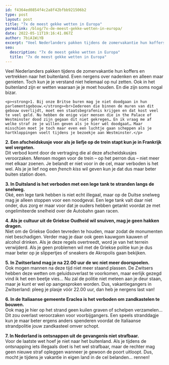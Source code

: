 ```yaml
---
id: f4364ed0854f4c2a8f42bfbb921506b2
type: post
layout: post
title: "7x de meest gekke wetten in Europa"
permalink: /blog/7x-de-meest-gekke-wetten-in-europa/
date: 2022-05-11T19:16:41.067Z
author: 7biA1WiYB
excerpt: "Veel Nederlanders pakken tijdens de zomervakantie hun koffers en vertrekken naar het buitenland. Even nergens over nadenken en alleen maar genieten. Toch kun je je verstand niet helemaal op nul zetten. Ook in het buitenland zijn er wetten waaraan je je moet houden. En die zijn soms nogal bizar.  "
seo:
  description: "7x de meest gekke wetten in Europa"
  title: "7x de meest gekke wetten in Europa"
---
```

Veel Nederlanders pakken tijdens de zomervakantie hun koffers en vertrekken naar het buitenland. Even nergens over nadenken en alleen maar genieten. Toch kun je je verstand niet helemaal op nul zetten. Ook in het buitenland zijn er wetten waaraan je je moet houden. En die zijn soms nogal bizar.  

    <p><strong>1. Bij onze Britse buren mag je niet doodgaan in hun parlementsgebouw.</strong><br>Iedereen die binnen de muren van dit gebouw overlijdt, moet een staatsbegrafenis krijgen en dat kost veel te veel geld. Nu hebben de enige vier mensen die in the Palace of Westminster dood zijn gegaan dit niet gekregen… En ik vraag me af welke straf ze je willen geven als je hier wél doodgaat… Maar misschien moet je toch maar even een luchtje gaan scheppen als je hartkloppingen voelt tijdens je bezoekje aan Westminster.</p>
<p><strong>2. Een afscheidskusje voor als je liefje op de trein stapt kun je in Frankrijk wel vergeten.</strong><br>Dit verbod komt door de vertraging die al deze afscheidskusjes veroorzaken. Mensen mogen voor de trein – op het perron dus – niet meer met elkaar zoenen. Je belandt er niet voor in de cel, maar verboden is het wel. Als je je lief nog een <em>french kiss </em>wil geven kun je dat dus maar beter buiten station doen.</p>
<p><strong>3. In Duitsland is het verboden met een lege tank te stranden langs de snelweg.</strong><br>Oké, een lege tank hebben is niet echt illegaal, maar op de Duitse snelweg mag je alleen stoppen voor een noodgeval. Een lege tank valt daar niet onder, dus zorg er maar voor dat je ouders hebben getankt voordat ze met ongelimiteerde snelheid over de Autobahn gaan racen.</p>
<p><strong>4. Als je cultuur uit de Griekse Oudheid wil snuiven, mag je geen hakken dragen.</strong><br>Niet om de Griekse Goden tevreden te houden, maar zodat de monumenten niet beschadigen. Verder mag je daar ook geen kauwgom kauwen of alcohol drinken. Als je deze regels overtreedt, word je van het terrein verwijderd. Als je geen problemen wil met de Griekse politie kun je dus maar beter op je slippertjes of sneakers de Akropolis gaan bekijken.</p>
<p><strong>5. In Zwitserland mag je na 22.00 uur de wc niet meer doorspoelen.</strong><br>Ook mogen mannen na deze tijd niet meer staand plassen. De Zwitsers hebben deze wetten om geluidsoverlast te voorkomen, maar eerlijk gezegd vind ik het een beetje vies… Nu zal de politie niet meteen aan je deur staan, maar je kunt er wel op aangesproken worden. Dus, vakantiegangers in Zwitserland: pleeg je plasje vóór 22.00 uur, dan heb je nergens last van!</p>
<p><strong>6. In de Italiaanse gemeente Eraclea is het verboden om zandkastelen te bouwen.</strong><br>Ook mag je hier op het strand geen kuilen graven of schelpen verzamelen… Dit zou overlast veroorzaken voor voorbijgangers. Een speels stranddagje kun je maar beter ergens anders spenderen voordat de Italiaanse strandpolitie jouw zandkasteel omver schopt.</p>
<p><strong>7. In Nederland is ontsnappen uit de gevangenis niet strafbaar.</strong><br>Voor de laatste wet hoef je niet naar het buitenland. Als je tijdens de ontsnapping iets illegaals doet is het wel strafbaar, maar de rechter mag geen nieuwe straf opleggen wanneer je gewoon de poort uitloopt. Dus, mocht je tijdens je vakantie in eigen land in de cel belanden… rennen!</p>  
